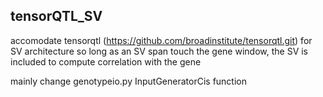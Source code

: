 ## tensorQTL_SV
accomodate tensorqtl (https://github.com/broadinstitute/tensorqtl.git) for SV architecture
so long as an SV span touch the gene window, the SV is included to compute correlation with the gene

mainly change genotypeio.py InputGeneratorCis function

